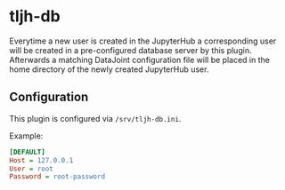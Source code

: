 # tljh-db

Everytime a new user is created in the JupyterHub a corresponding user will
be created in a pre-configured database server by this plugin. Afterwards a
matching DataJoint configuration file will be placed in the home directory
of the newly created JupyterHub user.

## Configuration

This plugin is configured via `/srv/tljh-db.ini`.

Example:

```INI
[DEFAULT]
Host = 127.0.0.1
User = root
Password = root-password
```

